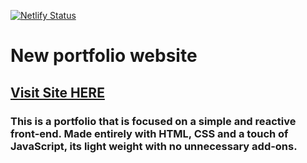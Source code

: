 [![Netlify Status](https://api.netlify.com/api/v1/badges/3f409a54-e594-4a2f-8cc7-c2705f4e60b5/deploy-status)](https://app.netlify.com/sites/edmondbullaj-basic/deploys)

# New portfolio website

## [Visit Site HERE](edmondbullaj.com)

### This is a portfolio that is focused on a simple and reactive front-end. Made entirely with HTML, CSS and a touch of JavaScript, its light weight with no unnecessary add-ons.
